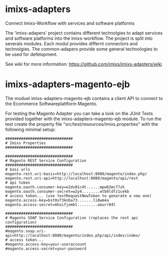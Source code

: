 imixs-adapters
==============

Connect Imixs-Workflow with services and software platforms 

The 'imixs-adapers' project contains different technolgies to adapt services and software platforms into the imixs-workflow. The project is split into severals modules. Each modul provides differnt connectors and technolgies. The common-adapers provide some general technologies to be used for defelopment. 


See wiki for more information: https://github.com/imixs/imixs-adapters/wiki



imixs-adapters-magento-ejb
==============

The moduel imixs-adapters-magento-ejb contains a client API to connect 
 to the Ecommerce Softwareplattform Magento. 
  
For testing the Magento Adapter you can take a look on the JUnit Tests provided
together with the imixs-adapters-magento-ejb module. 
To run the test create the property file "src/test/resources/imixs.properties" 
with the following minimal setup:


```
##############################
# Imixs Properties
##############################

##############################
# Magento REST Service Configuration 
##############################
# basi urls
magento.rest.uri-basis=http://localhost:8080/magento/index.php/
magento.rest.uri-api=http://localhost:8080/magento/api/rest
# api token 
magento.oauth.consumer-key=e2dv81c4t......mpw63mc77zk
magento.oauth.consumer-secret=w2y4........wtb8ldfz1cekb
# access token... (use testRequestNewToken to generate a new one)
magento.access-key=bst0xf3knba73.......li8wm4a
magento.access-secret=mhoifjombt.........aeurr04l

##############################
# Magento SOAP Service Configuration (replaces the rest api configuration)
##############################
#magento.soap.uri-api=http://localhost:8080/magento/index.php/api/index/index/
# access token...
#magento.access-key=your-useraccount
#magento.access-secret=your-password


```
